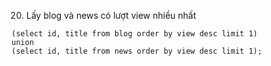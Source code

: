 20. Lấy blog và news có lượt view nhiều nhất
```
(select id, title from blog order by view desc limit 1)
union
(select id, title from news order by view desc limit 1);
```
